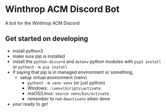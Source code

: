 # Winthrop ACM Discord Bot

A bot for the Winthrop ACM Discord

## Get started on developing

- install python3
- make sure pip is installed
- install the `python-discord` and `dotenv` python modules with `pip3 install` or `python3 -m pip install`
- if saying that pip is in managed environment or something,
    - setup virtual environment (venv)
        - `python3 -m venv venv` (or just python)
        - Windows: `.\venv\Scripts\activate`
        - maOS/Linux: `source venv/bin/activate`
        - remember to run `deactivate` when done
- your ready to go!
